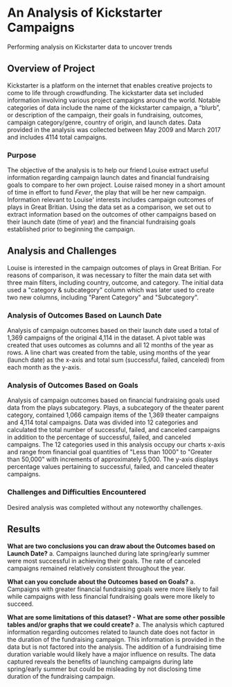 # An Analysis of Kickstarter Campaigns
Performing analysis on Kickstarter data to uncover trends

## Overview of Project  
Kickstarter is a platform on the internet that enables creative projects to come to life through crowdfunding. The kickstarter data set included information involving various project campaigns around the world. Notable categories of data include the name of the kickstarter campaign, a “blurb”, or description of the campaign, their goals in fundraising, outcomes, campaign category/genre, country of origin, and launch dates. Data provided in the analysis was collected between May 2009 and March 2017 and includes 4114 total campaigns.

### Purpose  
The objective of the analysis is to help our friend Louise extract useful information regarding campaign launch dates and financial fundraising goals to compare to her own project. Louise raised money in a short amount of time in effort to fund *Fever*, the play that will be her new campaign. Information relevant to Louise' interests includes campaign outcomes of plays in Great Britian. Using the data set as a comparison, we set out to extract information based on the outcomes of other campaigns based on their launch date (time of year) and the financial fundraising goals established prior to beginning the campaign. 

## Analysis and Challenges  
Louise is interested in the campaign outcomes of plays in Great Britian. For reasons of comparison, it was necessary to filter the main data set with three main filters, including country, outcome, and category. The initial data used a "category & subcategory" column which was later used to create two new columns, including "Parent Category" and "Subcategory". 

### Analysis of Outcomes Based on Launch Date
Analysis of campaign outcomes based on their launch date used a total of 1,369 campaigns of the original 4,114 in the dataset. A pivot table was created that uses outcomes as columns and all 12 months of the year as rows. A line chart was created from the table, using months of the year (launch date) as the x-axis and total sum (successful, failed, canceled) from each month as the y-axis.

### Analysis of Outcomes Based on Goals
Analysis of campaign outcomes based on financial fundraising goals used data from the plays subcategory. Plays, a subcategory of the theater parent category, contained 1,066 campaign items of the 1,369 theater campaigns and 4,114 total campaigns. Data was divided into 12 categories and calculated the total number of successful, failed, and canceled campaigns in addition to the percentage of successful, failed, and canceled campaigns. The 12 categories used in this analysis occupy our charts x-axis and range from financial goal quantities of "Less than 1000" to "Greater than 50,000" with increments of approximately 5,000. The y-axis displays percentage values pertaining to successful, failed, and canceled theater campaigns. 

### Challenges and Difficulties Encountered  
Desired analysis was completed without any noteworthy challenges.

## Results  
**What are two conclusions you can draw about the Outcomes based on Launch Date?** 
a. Campaigns launched during late spring/early summer were most successful in achieving their goals. The rate of canceled campaigns remained relatively consistent throughout the year. 

**What can you conclude about the Outcomes based on Goals?** 
a. Campaigns with greater financial fundraising goals were more likely to fail while campaigns with less financial fundraising goals were more likely to succeed. 

**What are some limitations of this dataset? - What are some other possible tables and/or graphs that we could create?**
a. The analysis which captured information regarding outcomes related to launch date does not factor in the duration of the fundraising campaign. This information is provided in the data but is not factored into the analysis. The addition of a fundraising time duration variable would likely have a major influence on results. The data captured reveals the benefits of launching campaigns during late spring/early summer but could be misleading by not disclosing time duration of the fundraising campaign. 
